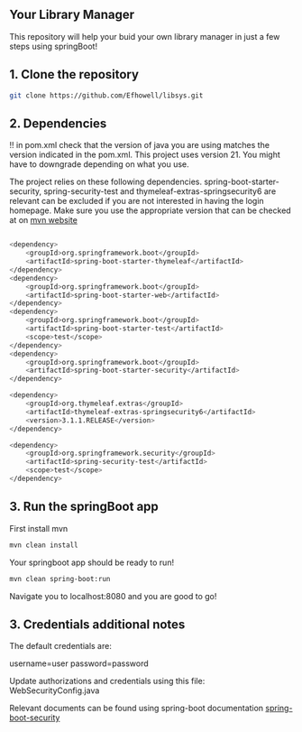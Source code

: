 ##  Your Library Manager

This repository will help your buid your own library manager in just a few steps using springBoot! 

## 1. Clone the repository


```bash
git clone https://github.com/Efhowell/libsys.git

```


## 2. Dependencies

!! in pom.xml check that the version of java you are using matches the version indicated in the pom.xml. This project uses version 21. You might have to downgrade depending on what you use.

The project relies on these following dependencies. spring-boot-starter-security, spring-security-test and thymeleaf-extras-springsecurity6 are relevant can be excluded if you are not interested in having the login homepage. Make sure you use the appropriate version that can be checked at on [mvn website](https://mvnrepository.com)
```bash

<dependency>
	<groupId>org.springframework.boot</groupId>
	<artifactId>spring-boot-starter-thymeleaf</artifactId>
</dependency>
<dependency>
	<groupId>org.springframework.boot</groupId>
	<artifactId>spring-boot-starter-web</artifactId>
</dependency>
<dependency>
	<groupId>org.springframework.boot</groupId>
	<artifactId>spring-boot-starter-test</artifactId>
	<scope>test</scope>
</dependency>
<dependency>
	<groupId>org.springframework.boot</groupId>
	<artifactId>spring-boot-starter-security</artifactId>
</dependency>

<dependency>
	<groupId>org.thymeleaf.extras</groupId>
	<artifactId>thymeleaf-extras-springsecurity6</artifactId>
	<version>3.1.1.RELEASE</version>
</dependency>

<dependency>
	<groupId>org.springframework.security</groupId>
	<artifactId>spring-security-test</artifactId>
	<scope>test</scope>
</dependency>
```


## 3. Run the springBoot app 

First install mvn

```bash
mvn clean install
```

Your springboot app should be ready to run!

```bash
mvn clean spring-boot:run 
```

Navigate you to localhost:8080 and you are good to go!

## 3. Credentials additional notes

The default credentials are:

username=user
password=password

Update authorizations and credentials using this file: WebSecurityConfig.java

Relevant documents can be found using spring-boot documentation [spring-boot-security](https://spring.io/guides/topicals/spring-security-architecture/)
